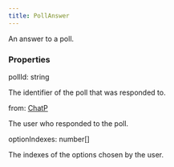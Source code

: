 ```yaml
---
title: PollAnswer
---
```


An answer to a poll.

### Properties

<div class="flex flex-col gap-3"><div><div class="flex gap-2"><div class="font-mono p" id="p_pollId" data-anchor><span class="font-bold">pollId</span><span class="opacity-50">:</span> <span>string</span></div></div><div class="pl-3"><div class="no-margin">

The identifier of the poll that was responded to.

</div></div></div><div><div class="flex gap-2"><div class="font-mono p" id="p_from" data-anchor><span class="font-bold">from</span><span class="opacity-50">:</span> <a href="/types/chatp"  >ChatP</a></div></div><div class="pl-3"><div class="no-margin">

The user who responded to the poll.

</div></div></div><div><div class="flex gap-2"><div class="font-mono p" id="p_optionIndexes" data-anchor><span class="font-bold">optionIndexes</span><span class="opacity-50">:</span> <span>number</span><span class="opacity-50">[]</span></div></div><div class="pl-3"><div class="no-margin">

The indexes of the options chosen by the user.

</div></div></div></div>

